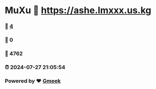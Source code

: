# MuXu :link: https://ashe.lmxxx.us.kg 
### :page_facing_up: [4](https://ashe.lmxxx.us.kg/tag.html) 
### :speech_balloon: 0 
### :hibiscus: 4762 
### :alarm_clock: 2024-07-27 21:05:54 
### Powered by :heart: [Gmeek](https://github.com/Meekdai/Gmeek)
